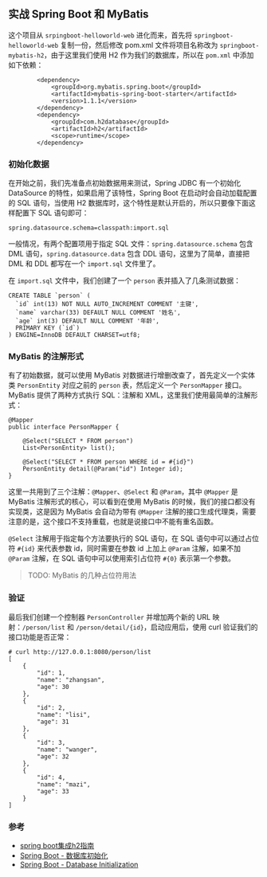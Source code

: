 ## 实战 Spring Boot 和 MyBatis

这个项目从 `srpingboot-helloworld-web` 进化而来，首先将 `springboot-helloworld-web` 复制一份，然后修改 pom.xml 文件将项目名称改为 `springboot-mybatis-h2`，由于这里我们使用 H2 作为我们的数据库，所以在 `pom.xml` 中添加如下依赖：

```
        <dependency>
            <groupId>org.mybatis.spring.boot</groupId>
            <artifactId>mybatis-spring-boot-starter</artifactId>
            <version>1.1.1</version>
        </dependency>
        <dependency>
            <groupId>com.h2database</groupId>
            <artifactId>h2</artifactId>
            <scope>runtime</scope>
        </dependency>
```

### 初始化数据

在开始之前，我们先准备点初始数据用来测试，Spring JDBC 有一个初始化 DataSource 的特性，如果启用了该特性，Spring Boot 在启动时会自动加载配置的 SQL 语句，当使用 H2 数据库时，这个特性是默认开启的，所以只要像下面这样配置下 SQL 语句即可：

```
spring.datasource.schema=classpath:import.sql
```

一般情况，有两个配置项用于指定 SQL 文件：`spring.datasource.schema` 包含 DML 语句，`spring.datasource.data` 包含 DDL 语句，这里为了简单，直接把 DML 和 DDL 都写在一个 `import.sql` 文件里了。

在 `import.sql` 文件中，我们创建了一个 `person` 表并插入了几条测试数据：

```
CREATE TABLE `person` (
  `id` int(13) NOT NULL AUTO_INCREMENT COMMENT '主键',
  `name` varchar(33) DEFAULT NULL COMMENT '姓名',
  `age` int(3) DEFAULT NULL COMMENT '年龄',
  PRIMARY KEY (`id`)
) ENGINE=InnoDB DEFAULT CHARSET=utf8;
```

### MyBatis 的注解形式

有了初始数据，就可以使用 MyBatis 对数据进行增删改查了，首先定义一个实体类 `PersonEntity` 对应之前的 `person` 表，然后定义一个 `PersonMapper` 接口。MyBatis 提供了两种方式执行 SQL：注解和 XML，这里我们使用最简单的注解形式：

```
@Mapper
public interface PersonMapper {

    @Select("SELECT * FROM person")
    List<PersonEntity> list();

    @Select("SELECT * FROM person WHERE id = #{id}")
    PersonEntity detail(@Param("id") Integer id);
}
```

这里一共用到了三个注解：`@Mapper`、`@Select` 和 `@Param`，其中 `@Mapper` 是 MyBatis 注解形式的核心，可以看到在使用 MyBatis 的时候，我们的接口都没有实现类，这是因为 MyBatis 会自动为带有 `@Mapper` 注解的接口生成代理类，需要注意的是，这个接口不支持重载，也就是说接口中不能有重名函数。

`@Select` 注解用于指定每个方法要执行的 SQL 语句，在 SQL 语句中可以通过占位符 `#{id}` 来代表参数 id，同时需要在参数 id 上加上 `@Param` 注解，如果不加 `@Param` 注解，在 SQL 语句中可以使用索引占位符 `#{0}` 表示第一个参数。

> TODO: MyBatis 的几种占位符用法

### 验证

最后我们创建一个控制器 `PersonController` 并增加两个新的 URL 映射：`/person/list` 和 `/person/detail/{id}`，启动应用后，使用 curl 验证我们的接口功能是否正常：

```
# curl http://127.0.0.1:8080/person/list
[
    {
        "id": 1,
        "name": "zhangsan",
        "age": 30
    },
    {
        "id": 2,
        "name": "lisi",
        "age": 31
    },
    {
        "id": 3,
        "name": "wanger",
        "age": 32
    },
    {
        "id": 4,
        "name": "mazi",
        "age": 33
    }
]
```

### 参考

* [spring boot集成h2指南](https://segmentfault.com/a/1190000007002140)
* [Spring Boot - 数据库初始化](https://www.hifreud.com/2017/07/11/spring-boot-21-database-init/)
* [Spring Boot - Database Initialization](https://docs.spring.io/spring-boot/docs/current/reference/html/howto-database-initialization.html)
